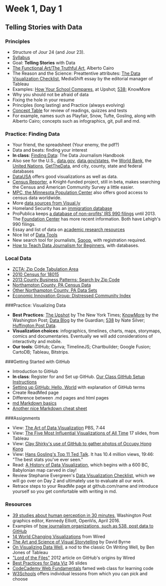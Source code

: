 # Week 1, Day 1
## Telling Stories with Data

### Principles

- Structure of Jour 24 (and Jour 23).
- [Syllabus](https://github.com/jacklule/DataViz-Syllabus/blob/master/Syllabus.md)
- Goal: **Telling Stories** with Data
- [The Functional Art/The Truthful Art](http://www.thefunctionalart.com/), Alberto Cairo
- The Reason and the Science: Preattentive attributes: [The Data Visualization Checklist](http://mediashift.org/2016/02/checklist-does-your-data-visualization-say-what-you-think-it-says/?utm_source=MediaShift+Daily&utm_campaign=59b3a6caad-RSS_EMAIL_CAMPAIGN&utm_medium=email&utm_term=0_70e55682fc-59b3a6caad-299977941), MediaShift essay by the editorial manager of Tableau
- Examples: [How Your School Compares](http://www.nytimes.com/interactive/2016/04/29/upshot/money-race-and-success-how-your-school-district-compares.html?em_pos=small&emc=edit_up_20160429&nl=upshot&nl_art=0&nlid=724199&ref=img&te=1&_r=0), at Upshot; [538](http://fivethirtyeight.com/); KnowMore
- Why you should not be afraid of data
- Fixing the hole in your resume
- Principles (long lasting) and Practice (always evolving)
- [Concept Table](https://github.com/jacklule/DataViz-Syllabus/blob/master/ConceptTable.md) for review of readings, quizzes and tests
- For example, names such as Playfair, Snow, Tufte, Gosling, along with Alberto Cairo; concepts such as infographics, git, pull and md.

### Practice: Finding Data
- Your friend, the spreadsheet (Your enemy, the pdf?)
- Data and beats: finding your interest
- **In class**: [Finding Data](http://datajournalismhandbook.org/1.0/en/getting_data_0.html): The Data Journalism Handbook
- Also see for the U.S., [data.gov](http://www.data.gov/), [data.gov/states](https://www.data.gov/states/), the [World Bank](http://data.worldbank.org), the [United Nations](http://data.un.org), [GetTheData](http://getthedata.org), and city, county, state and federal databases
- [DataUSA](http://datausa.io/) offers good visualizations as well as data.
- [Census Reporter](http://beta.censusreporter.org/), a Knight-funded project, still in beta, makes searching the Census and American Community Survey a little easier.
- [MPC, the Minnesota Population Center](https://www.ipums.org/) also offers good access to census data worldwide.
- More [data sources from Visual.ly](http://blog.visual.ly/data-sources/)
- Homeland Security has an [immigration database](https://www.dhs.gov/immigration-statistics)
- ProPublica keeps [a database of non-profits' IRS 990 filings](https://projects.propublica.org/nonprofits/?utm_source=et&utm_medium=email&utm_campaign=dailynewsletter&utm_content=&utm_name=) until 2013. The [Foundation Center](http://foundationcenter.org/findfunders/990finder/) has more recent information. Both have Lehigh's 990 filings.
- Essay and list of data on [academic research resources](http://journalistsresource.org/tip-sheets/research/database-checklist-key-academic-research-resources-free-restricted?utm_source=JR-email&utm_medium=email&utm_campaign=JR-email&utm_source=Journalist%27s+Resource&utm_campaign=639c90a2b6-2015_Sept_1_A_B_split3_24_2015&utm_medium=email&utm_term=0_12d86b1d6a-639c90a2b6-80019757)
- Nice list of [Data Tools](http://selection.datavisualization.ch/)
- New search tool for journalists, [Sqoop](http://sqoop.com/), with registration required.
- [How to Teach Data Journalism for Beginners](http://mediashift.org/2015/03/how-to-teach-data-journalism-for-beginners/), with databases.

### Local Data
- [ZCTA: Zip Code Tabulation Area](http://www.census.gov/geo/reference/zctas.html)
- [2010 Census for 18015](http://factfinder.census.gov/faces/nav/jsf/pages/community_facts.xhtml)
- [2013 County Business Patterns: Search by Zip Code](http://www.census.gov/econ/cbp/index.html)
- [Northampton County, PA Census Data](http://quickfacts.census.gov/qfd/states/42/42095.html)
- [Other Northampton County, PA Data Sets](http://quickfacts.census.gov/qfd/states/42/42095lk.html)
- [Economic Innovation Group: Distressed Community Index](http://eig.org/dci)

###Practice: Visualizing Data
- **Best Practices**: [The Upshot](http://www.nytimes.com/interactive/2015/04/22/upshot/happy-birthday-upshot.html?_r=0) by The New York Times; [KnowMore](http://knowmore.washingtonpost.com/) by the Washington Post; [Data Blog](http://www.theguardian.com/data) by the Guardian; [538](http://fivethirtyeight.com/) by Nate Silver; [Huffington Post Data](http://data.huffingtonpost.com/).
- **Visualization choices**: infographics, timelines, charts, maps, storymaps, comics and documentaries. Eventually we will add considerations of interactivity and mobile.
- **Our tools**: GitHub; Canva; TimelineJS; Chartbuilder; Google Fusion; CartoDB; Tableau, Bitstrips.

###Getting Started with GitHub

- Introduction to GitHub
- **In class**: Register for and Set up GitHub. [Our Class GitHub Setup Instructions](https://github.com/jacklule/DataViz-Syllabus/blob/master/GitHubSetUp.md)
- [Setting up GitHub: Hello, World](https://guides.github.com/activities/hello-world/) with explanation of GitHub terms
- Create ReadMed page
- Difference between .md pages and html pages
- [md Markdown basics](https://help.github.com/articles/basic-writing-and-formatting-syntax/)
- [Another nice Markdown cheat sheet](http://assemble.io/docs/Cheatsheet-Markdown.html)

###Assignments

- View: [The Art of Data Visualization](http://www.pbs.org/video/2365039781/) PBS, 7:44
- View: [The Five Most Influential Visualizations of All Time](http://www.tableau.com/sites/default/files/whitepapers/the_5_most_influential_data_visualizations_of_all_time.pdf) 17 slides, from Tableau
- View: [Clay Shirky's use of GitHub to gather photos of Occupy Hong Kong](https://github.com/cshirky/occupyhongkong)
- View: [Hans Gosling's Top 11 Ted Talk](https://www.ted.com/talks/hans_rosling_shows_the_best_stats_you_ve_ever_seen?language=en). It has 10.4 million views, 19:46: "The best stats you've ever seen."
- Read: [A History of Data Visualization](http://data-art.net/resources/history_of_vis.php), which begins with a 600 BC, Babylonian map carved in clay!
- Review Stephanie Evergreen's [Data Visualization Checklist](http://stephanieevergreen.com/wp-content/uploads/2014/05/DataVizChecklist_May2014.pdf), which we will go over on Day 2 and ultimately use to evaluate all our work. 
- Retrace steps to your ReadMe page at github.com/name and introduce yourself so you get comfortable with writing in md.

### Resources
- [39 studies about human perception in 30 minutes](https://medium.com/@kennelliott/39-studies-about-human-perception-in-30-minutes-4728f9e31a73#.ej4lsy3c5), Washington Post graphics editor, Kennedy Elliott, OpenVis, April 2016. 
- Examples of [how journalism organizations, such as 538, post data to GitHub](https://github.com/showcases/open-journalism)
- [14 World Changing Visualizations](http://www.wired.com/2014/03/beautiful-science/) from Wired
- [The Art and Science of Visual Storytelling](https://www.brainpickings.org/2013/10/08/best-american-infographics-david-byrne/) by David Byrne
- [On Visualizing Data Well](http://dataremixed.com/2015/05/on-visualizing-data-well/), a nod to the classic On Writing Well, by Ben Jones of Tableau
- ["Lord of the Files"](http://www.wired.com/2012/02/github-2/) 2012 article on GitHub's origins by Wired
- [Best Practices for Data Viz](http://www.slideshare.net/idigdata/data-visualization-best-practices-2013) 36 slides
- [CodeCademy Web Fundamentals](http://www.codecademy.com/) famed web class for learning code
- [W3Schools](http://www.w3schools.com/) offers individual lessons from which you can pick and choose
